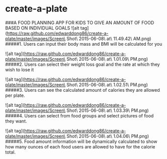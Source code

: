 # create-a-plate
###A FOOD PLANNING APP FOR KIDS TO GIVE AN AMOUNT OF FOOD BASED ON INDIVIDUAL GOALS
![alt tag](https://raw.github.com/edwarddong86/create-a-plate/master/images/Screen\ Shot\ 2015-06-08\ at\ 11.49.42\ AM.png)
#####1.  Users can input their body mass and BMI will be calculated for you


![alt tag](https://raw.github.com/edwarddong86/create-a-plate/master/images/Screen\ Shot\ 2015-06-08\ at\ 1.01.09\ PM.png)
#####2.  Users can select their weight loss goal and the rate at which they wish to lose it


![alt tag](https://raw.github.com/edwarddong86/create-a-plate/master/images/Screen\ Shot\ 2015-06-08\ at\ 1.02.51\ PM.png)
#####3.  Users can see the calculated amount of calories they are allowed per plate.


![alt tag](https://raw.github.com/edwarddong86/create-a-plate/master/images/Screen\ Shot\ 2015-06-08\ at\ 1.03.39\ PM.png)
#####4.  Users can select from food groups and select pictures of food they want.


![alt tag](https://raw.github.com/edwarddong86/create-a-plate/master/images/Screen\ Shot\ 2015-06-08\ at\ 1.04.06\ PM.png)
#####5. Food amount information will be dynamically calculated to show how many ounces of each food users are allowed to have for the calorie total.
